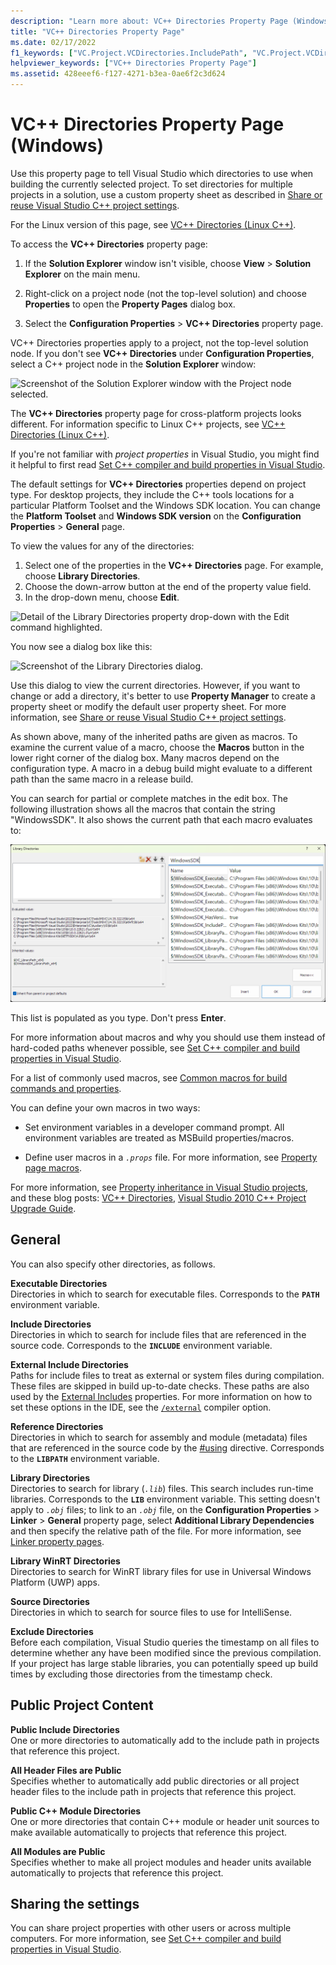 ```yaml
---
description: "Learn more about: VC++ Directories Property Page (Windows)"
title: "VC++ Directories Property Page"
ms.date: 02/17/2022
f1_keywords: ["VC.Project.VCDirectories.IncludePath", "VC.Project.VCDirectories.ReferencePath", "VC.Project.VCDirectories.SourcePath", "VC.Project.VCDirectories.LibraryWPath", "VC.Project.VCDirectories.ExecutablePath", "VC.Project.VCDirectories.LibraryPath", "VS.ToolsOptionsPages.Projects.VCDirectories", "VC.Project.VCDirectories.ExcludePath", "VC.Project.VCDirectories.ExternalIncludePath", "VC.Project.VCConfiguration.PublicIncludeDirectories", "VC.Project.VCConfiguration.AllProjectIncludesArePublic", "VC.Project.VCConfiguration.PublicModuleDirectories", "VC.Project.VCConfiguration.AllProjectBMIsArePublic"]
helpviewer_keywords: ["VC++ Directories Property Page"]
ms.assetid: 428eeef6-f127-4271-b3ea-0ae6f2c3d624
---
```

# VC++ Directories Property Page (Windows)

Use this property page to tell Visual Studio which directories to use when building the currently selected project. To set directories for multiple projects in a solution, use a custom property sheet as described in [Share or reuse Visual Studio C++ project settings](../create-reusable-property-configurations.md).

For the Linux version of this page, see [VC++ Directories (Linux C++)](../../linux/prop-pages/directories-linux.md).

To access the **VC++ Directories** property page:

1. If the **Solution Explorer** window isn't visible, choose **View** > **Solution Explorer** on the main menu.

1. Right-click on a project node (not the top-level solution) and choose **Properties** to open the **Property Pages** dialog box.

1. Select the **Configuration Properties** > **VC++ Directories** property page.

VC++ Directories properties apply to a project, not the top-level solution node. If you don't see **VC++ Directories** under **Configuration Properties**, select a C++ project node in the **Solution Explorer** window:

![Screenshot of the Solution Explorer window with the Project node selected.](../media/vcppdir.png "Select the project node to see the VC++ Directories properties")

The **VC++ Directories** property page for cross-platform projects looks different. For information specific to Linux C++ projects, see [VC++ Directories (Linux C++)](../../linux/prop-pages/directories-linux.md).

If you're not familiar with *project properties* in Visual Studio, you might find it helpful to first read [Set C++ compiler and build properties in Visual Studio](../working-with-project-properties.md).

The default settings for **VC++ Directories** properties depend on project type. For desktop projects, they include the C++ tools locations for a particular Platform Toolset and the Windows SDK location. You can change the **Platform Toolset** and **Windows SDK version** on the **Configuration Properties** > **General** page.

To view the values for any of the directories:

1. Select one of the properties in the **VC++ Directories** page. For example, choose **Library Directories**.
1. Choose the down-arrow button at the end of the property value field.
1. In the drop-down menu, choose **Edit**.

![Detail of the Library Directories property drop-down with the Edit command highlighted.](../media/vcppdir_libdir_edit.png "Dialog to edit library paths")

You now see a dialog box like this:

![Screenshot of the Library Directories dialog.](../media/vcppdir_libdir.png "Dialog to add or remove library paths")

Use this dialog to view the current directories. However, if you want to change or add a directory, it's better to use **Property Manager** to create a property sheet or modify the default user property sheet. For more information, see [Share or reuse Visual Studio C++ project settings](../create-reusable-property-configurations.md).

As shown above, many of the inherited paths are given as macros.  To examine the current value of a macro, choose the **Macros** button in the lower right corner of the dialog box. Many macros depend on the configuration type. A macro in a debug build might evaluate to a different path than the same macro in a release build.

You can search for partial or complete matches in the edit box. The following illustration shows all the macros that contain the string "WindowsSDK". It also shows the current path that each macro evaluates to:

![Screenshot of the Library Directories dialog with the list of macro values displayed.](../media/vcppdir_libdir_macros.png "Dialog to edit macros")

This list is populated as you type. Don't press **Enter**.

For more information about macros and why you should use them instead of hard-coded paths whenever possible, see [Set C++ compiler and build properties in Visual Studio](../working-with-project-properties.md).

For a list of commonly used macros, see [Common macros for build commands and properties](common-macros-for-build-commands-and-properties.md).

You can define your own macros in two ways:

- Set environment variables in a developer command prompt. All environment variables are treated as MSBuild properties/macros.

- Define user macros in a *`.props`* file. For more information, see [Property page macros](../working-with-project-properties.md).

For more information, see [Property inheritance in Visual Studio projects](../project-property-inheritance.md), and these blog posts: [VC++ Directories](/archive/blogs/vsproject/vc-directories), [Visual Studio 2010 C++ Project Upgrade Guide](https://devblogs.microsoft.com/cppblog/visual-studio-2010-c-project-upgrade-guide/).

## General

You can also specify other directories, as follows.

**Executable Directories**\
Directories in which to search for executable files. Corresponds to the **`PATH`** environment variable.

**Include Directories**\
Directories in which to search for include files that are referenced in the source code. Corresponds to the **`INCLUDE`** environment variable.

**External Include Directories**\
Paths for include files to treat as external or system files during compilation. These files are skipped in build up-to-date checks. These paths are also used by the [External Includes](./c
) properties. For more information on how to set these options in the IDE, see the [`/external`](../../build/reference/external-external-headers-diagnostics.md) compiler option.

**Reference Directories**\
Directories in which to search for assembly and module (metadata) files that are referenced in the source code by the [#using](../../preprocessor/hash-using-directive-cpp.md) directive. Corresponds to the **`LIBPATH`** environment variable.

**Library Directories**\
Directories to search for library (*`.lib`*) files. This search includes run-time libraries. Corresponds to the **`LIB`** environment variable. This setting doesn't apply to *`.obj`* files; to link to an *`.obj`* file, on the  **Configuration Properties** > **Linker** > **General** property page, select **Additional Library Dependencies** and then specify the relative path of the file. For more information, see [Linker property pages](linker-property-pages.md).

**Library WinRT Directories**\
Directories to search for WinRT library files for use in Universal Windows Platform (UWP) apps.

**Source Directories**\
Directories in which to search for source files to use for IntelliSense.

**Exclude Directories**\
Before each compilation, Visual Studio queries the timestamp on all files to determine whether any have been modified since the previous compilation. If your project has large stable libraries, you can potentially speed up build times by excluding those directories from the timestamp check.

## Public Project Content

**Public Include Directories**\
One or more directories to automatically add to the include path in projects that reference this project.

**All Header Files are Public**\
Specifies whether to automatically add public directories or all project header files to the include path in projects that reference this project.

**Public C++ Module Directories**\
One or more directories that contain C++ module or header unit sources to make available automatically to projects that reference this project.

**All Modules are Public**\
Specifies whether to make all project modules and header units available automatically to projects that reference this project.

## Sharing the settings

You can share project properties with other users or across multiple computers. For more information, see [Set C++ compiler and build properties in Visual Studio](../working-with-project-properties.md).
